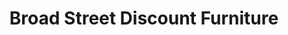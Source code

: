 ---
title: "Broad Street Discount Furniture"
url: /trenton/broad-street-discount-furniture/
shop: furniture
---